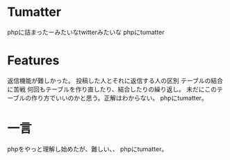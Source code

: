 # Tumatter
phpに詰まったーみたいなtwitterみたいな
phpにtumatter


# Features
返信機能が難しかった。
投稿した人とそれに返信する人の区別
テーブルの結合に苦戦
何回もテーブルを作り直したり、結合したりの繰り返し。
未だにこのテーブルの作り方でいいのかと思う。正解はわからない。
phpにtumatter。


# 一言
phpをやっと理解し始めたが、難しい、、
phpにtumatter。